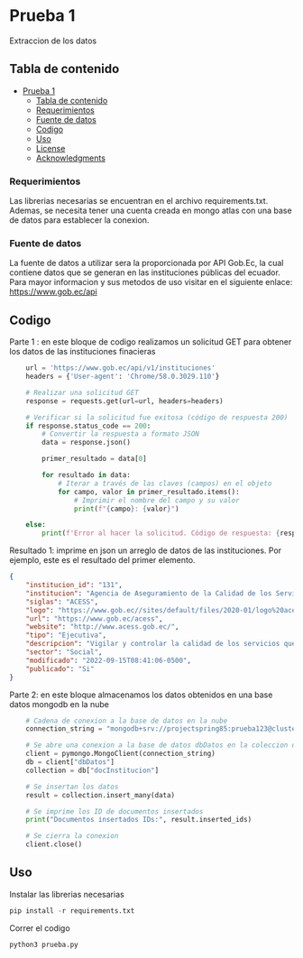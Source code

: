 # Prueba 1

Extraccion de los datos

## Tabla de contenido

- [Prueba 1](#project-title)
  - [Tabla de contenido](#tabla-de-contenido)
  - [Requerimientos](#requerimientos)
  - [Fuente de datos](#fuente-de-datos)
  - [Codigo](#codigo)
  - [Uso](#uso)
  - [License](#license)
  - [Acknowledgments](#acknowledgments)

### Requerimientos

Las librerias necesarias se encuentran en el archivo requirements.txt. Ademas, se necesita tener una cuenta creada en mongo atlas con una base de datos para establecer la conexion.

### Fuente de datos
La fuente de datos a utilizar sera la proporcionada por API Gob.Ec, la cual contiene datos que se generan en las instituciones públicas del ecuador.
Para mayor informacion y sus metodos de uso visitar en el siguiente enlace: https://www.gob.ec/api

## Codigo

Parte 1 : en este bloque de codigo realizamos un solicitud GET para obtener los datos de las instituciones finacieras
```python
    url = 'https://www.gob.ec/api/v1/instituciones'
    headers = {'User-agent': 'Chrome/58.0.3029.110'}

    # Realizar una solicitud GET
    response = requests.get(url=url, headers=headers)

    # Verificar si la solicitud fue exitosa (código de respuesta 200)
    if response.status_code == 200:
        # Convertir la respuesta a formato JSON
        data = response.json()

        primer_resultado = data[0]

        for resultado in data:
            # Iterar a través de las claves (campos) en el objeto
            for campo, valor in primer_resultado.items():
                # Imprimir el nombre del campo y su valor
                print(f"{campo}: {valor}")

    else:
        print(f'Error al hacer la solicitud. Código de respuesta: {response.status_code}')
```
Resultado 1: imprime en json un arreglo de datos de las instituciones. Por ejemplo, este es el resultado del primer elemento.
```json
{
    "institucion_id": "131",
    "institucion": "Agencia de Aseguramiento de la Calidad de los Servicios de Salud y Medicina Prepagada",
    "siglas": "ACESS",
    "logo": "https://www.gob.ec//sites/default/files/2020-01/logo%20acess-08.jpg",
    "url": "https://www.gob.ec/acess",
    "website": "http://www.acess.gob.ec/",
    "tipo": "Ejecutiva",
    "descripcion": "Vigilar y controlar la calidad de los servicios que brindan los prestadores de salud y las compañías que financien servicios de atención integral en salud prepagada y de las de seguros que oferten cobertura de seguros de asistencia médica, velando por la seguridad de los pacientes y usuarios a través de la regulación y aseguramiento de la calidad y bajo los enfoques de derechos de género, interculturalidad, generacional y bioético.",
    "sector": "Social",
    "modificado": "2022-09-15T08:41:06-0500",
    "publicado": "Si"
}
```
Parte 2: en este bloque almacenamos los datos obtenidos en una base datos mongodb en la nube
```python
    # Cadena de conexion a la base de datos en la nube
    connection_string = "mongodb+srv://projectspring85:prueba123@cluster0.xqrsb1a.mongodb.net/?retryWrites=true&w=majority"

    # Se abre una conexion a la base de datos dbDatos en la coleccion docInstitucion
    client = pymongo.MongoClient(connection_string)
    db = client["dbDatos"]
    collection = db["docInstitucion"]

    # Se insertan los datos
    result = collection.insert_many(data)

    # Se imprime los ID de documentos insertados
    print("Documentos insertados IDs:", result.inserted_ids)

    # Se cierra la conexion
    client.close()
```

## Uso
Instalar las librerias necesarias
```python
pip install -r requirements.txt
```
Correr el codigo

```python
python3 prueba.py
```
